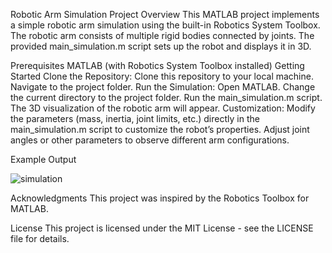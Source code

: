 Robotic Arm Simulation Project
Overview
This MATLAB project implements a simple robotic arm simulation using the built-in Robotics System Toolbox. The robotic arm consists of multiple rigid bodies connected by joints.
The provided main_simulation.m script sets up the robot and displays it in 3D.

Prerequisites
MATLAB (with Robotics System Toolbox installed)
Getting Started
Clone the Repository:
Clone this repository to your local machine.
Navigate to the project folder.
Run the Simulation:
Open MATLAB.
Change the current directory to the project folder.
Run the main_simulation.m script.
The 3D visualization of the robotic arm will appear.
Customization:
Modify the parameters (mass, inertia, joint limits, etc.) directly in the main_simulation.m script to customize the robot’s properties.
Adjust joint angles or other parameters to observe different arm configurations.

Example Output

![simulation](https://github.com/ArianCSN/RoboticArmSimulation/assets/146763196/415eb32e-dbf6-4c01-9dbc-48c52312714f)

Acknowledgments
This project was inspired by the Robotics Toolbox for MATLAB.

License
This project is licensed under the MIT License - see the LICENSE file for details.
